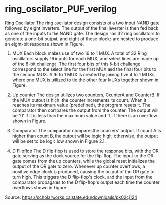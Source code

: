# ring_oscilator_PUF_verilog

Ring Oscillator 
The ring oscillator design consists of a two input NAND gate followed by eight inverters. 
The output of the final inverter is then fed back as one of the inputs to the NAND gate. The design 
has 32 ring oscillators to generate a one-bit output, and eight of these blocks are nested to produce 
an eight-bit response shown in Figure. 
1. MUX 
Each block makes use of two 16 to 1 MUX. A total of 32 Ring oscillators supply 16 inputs 
for each MUX, and select lines are made up of the 8-bit challenge. The first four bits of this 8-bit 
challenge correspond to the select line for the first MUX and the final four bits to the second MUX. 
A 16 to 1 MUX is created by joining five 4 to 1 MUXs, where one MUX is utilized to tie the other 
four MUXs together shown in Figure. 

2. Up counter 
The design utilizes two counters, CounterA and CounterB. If the MUX output is high, the 
counter increments its count. When it reaches its maximum value (predefined), the program resets 
it. The comparator then compares the output from the counter. The output will be '0' if it is less 
than the maximum value and '1' if there is an overflow shown in Figure.

4. Comparator 
The comparator comparesthe counters’ output. If count A is higher than count B, the output 
will be logic high; otherwise, the output will be set to be logic low shown in Figure 2.1.

5. D Flipflop 
The D flip-flop is used to store the response bits, with the OR gate serving as the clock 
source for the flip-flop. The input to the OR gate comes from the up counters, while the global 
reset initializes the output of the OR gate to zero. Whenever up counter overflows, a positive edge 
clock is produced, causing the output of the OR gate to turn high. This triggers the D flip-flop's 
clock, and the input from the comparator propagates to the D flip-flop's output each time the 
counter overflows shown in Figure.


Source: https://scholarworks.calstate.edu/downloads/pk02cj124
